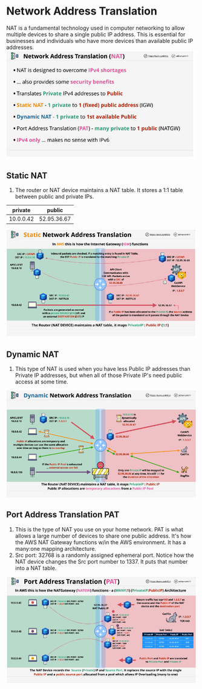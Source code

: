 # Network Address Translation
NAT is a fundamental technology used in computer networking to allow multiple devices to share a single public IP address. This is essential for businesses and individuals who have more devices than available public IP addresses.
![network_17](../assets/network_17.png)
## Static NAT
1. The router or NAT device maintains a NAT table.  It stores a 1:1 table between public and private IPs.    

|private   |public     |
|----------|---------- |
|10.0.0.42 |52.95.36.67|

![network_18](../assets/network_18.png)
## Dynamic NAT
1. This type of NAT is used when you have less Public IP addresses than Private IP addresses, but when all of those Private  IP's need public access at some time.

![network_19](../assets/network_19.png)

## Port Address Translation PAT
1. This is the type of NAT you use on your home network. PAT is what allows a large number of devices to share one public address. It's how the AWS NAT Gateway functions w/in the AWS environment. It has a many:one mapping architecture.
2. Src port: 32768 is a randomly assigned ephemeral port. Notice how the NAT device changes the Src port number to 1337. It puts that number into a NAT table. 

![network_20](../assets/network_20.png)